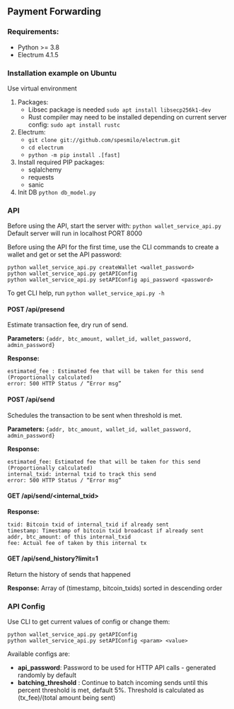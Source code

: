 ## Payment Forwarding

### Requirements:

- Python >= 3.8
- Electrum 4.1.5

### Installation example on Ubuntu

Use virtual environment

1. Packages:
    * Libsec package is needed `sudo apt install libsecp256k1-dev`
    * Rust compiler may need to be installed depending on current server config: `sudo apt install rustc`
2. Electrum:
    * `git clone git://github.com/spesmilo/electrum.git`
    * `cd electrum`
    * `python -m pip install .[fast]`
3. Install required PIP packages:
    * sqlalchemy
    * requests
    * sanic
4. Init DB `python db_model.py`

### API

Before using the API, start the server with: `python wallet_service_api.py` Default server will run in localhost PORT 8000

Before using the API for the first time, use the CLI commands to create a wallet and get or set the API password:
```
python wallet_service_api.py createWallet <wallet_password>
python wallet_service_api.py getAPIConfig
python wallet_service_api.py setAPIConfig api_password <password>
```

To get CLI help, run `python wallet_service_api.py -h`

#### POST /api/presend
Estimate transaction fee, dry run of send.

**Parameters:**
`{addr, btc_amount, wallet_id, wallet_password, admin_password}`

**Response:**
```
estimated_fee : Estimated fee that will be taken for this send (Proportionally calculated)
error: 500 HTTP Status / “Error msg”
```

#### POST /api/send
Schedules the transaction to be sent when threshold is met.

**Parameters:**
`{addr, btc_amount, wallet_id, wallet_password, admin_password}`

**Response:**
```
estimated_fee: Estimated fee that will be taken for this send (Proportionally calculated)
internal_txid: internal txid to track this send  
error: 500 HTTP Status / “Error msg”
```

#### GET /api/send/<internal_txid>

**Response:**
```
txid: Bitcoin txid of internal_txid if already sent  
timestamp: Timestamp of bitcoin txid broadcast if already sent 
addr, btc_amount: of this internal_txid
fee: Actual fee of taken by this internal tx
```

#### GET /api/send_history?limit=1

Return the history of sends that happened

**Response:**
Array of (timestamp, bitcoin_txids) sorted in descending order

### API Config

Use CLI to get current values of config or change them:
```
python wallet_service_api.py getAPIConfig
python wallet_service_api.py setAPIConfig <param> <value>
```
Available configs are:
* **api_password**: Password to be used for HTTP API calls - generated randomly by default
* **batching_threshold** : Continue to batch incoming sends until this percent threshold is met, default 5%. Threshold is calculated as (tx_fee)/(total amount being sent)

